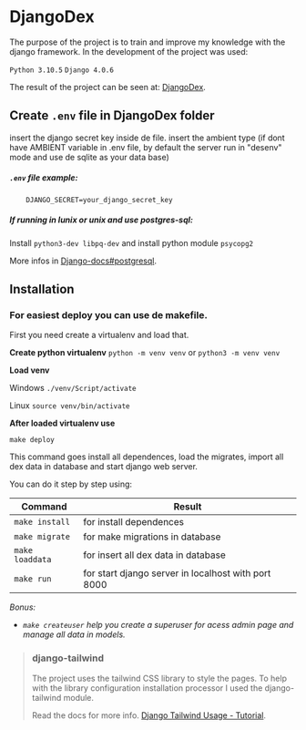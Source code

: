 # DjangoDex


The purpose of the project is to train and improve my knowledge with the django framework.
In the development of the project was used:

```Python 3.10.5```
```Django 4.0.6```

The result of the project can be seen at:
[DjangoDex](https://djdex.herokuapp.com/).

## Create ```.env``` file in DjangoDex folder 
insert the django secret key inside de file.
insert the ambient type (if dont have AMBIENT variable in .env file, by default the server run in "desenv" mode and use de sqlite as your data base)

##### ```.env``` file example:
```
    DJANGO_SECRET=your_django_secret_key
```


##### If running in lunix or unix and use postgres-sql:
Install ```python3-dev libpq-dev``` and install python module ```psycopg2```

More infos in [Django-docs#postgresql](https://docs.djangoproject.com/en/4.0/ref/databases/#postgresql-notes).

## Installation
### For easiest deploy you can use de makefile. 
First you need create a virtualenv and load that.

**Create python virtualenv**
```python -m venv venv```
or 
 ```python3 -m venv venv```

**Load venv**

Windows
```./venv/Script/activate```

Linux
```source venv/bin/activate```

**After loaded virtualenv use**

```make deploy```

This command goes install all dependences, load the migrates, import all dex data in database and start django web server.

You can do it step by step using:

Command               | Result
----------------------|-------
 ```make install```    | for install dependences
 ```make migrate```    | for make migrations in database
 ```make loaddata```   | for insert all dex data in database
 ```make run```        | for start django server in localhost with port 8000

*Bonus:*
* *```make createuser```   help you create a superuser for acess admin page and manage all data in models.*



>### django-tailwind
> The project uses the tailwind CSS library to style the pages. To help with the library configuration installation processor I used the django-tailwind module.
>
> Read the docs for more info.
> [Django Tailwind Usage - Tutorial](https://django-tailwind.readthedocs.io/en/latest/installation.html).
 